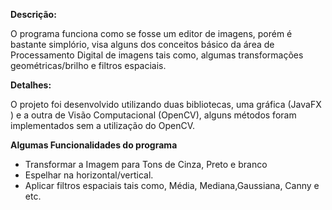 **Descrição:**

O programa funciona como se fosse um editor de imagens, porém é bastante simplório, visa alguns dos conceitos básico da área de Processamento Digital de imagens tais como, algumas transformações geométricas/brilho e filtros espaciais. 

**Detalhes:**

O projeto foi desenvolvido utilizando duas bibliotecas, uma gráfica (JavaFX ) e a outra de Visão Computacional (OpenCV), alguns métodos foram implementados sem a utilização do OpenCV.

**Algumas Funcionalidades do programa**
 - Transformar  a Imagem para Tons de Cinza, Preto e branco
 - Espelhar na  horizontal/vertical.
 - Aplicar filtros espaciais tais como, Média, Mediana,Gaussiana, Canny  e etc.

